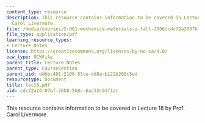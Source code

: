 ```yaml
---
content_type: resource
description: This resource contains information to be covered in Lecture 18 by Prof.
  Carol Livermore.
file: /media/courses/2-001-mechanics-materials-i-fall-2006/cdc72a2007bf26b85b8c6ac32c9df1ac_lec18.pdf
file_type: application/pdf
learning_resource_types:
- Lecture Notes
license: https://creativecommons.org/licenses/by-nc-sa/4.0/
ocw_type: OCWFile
parent_title: Lecture Notes
parent_type: CourseSection
parent_uid: ddbbc491-2106-53ce-dd8e-b122b208c5ed
resourcetype: Document
title: lec18.pdf
uid: cdc72a20-07bf-26b8-5b8c-6ac32c9df1ac
---
```

This resource contains information to be covered in Lecture 18 by Prof. Carol Livermore.